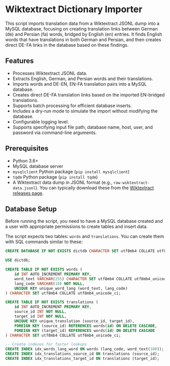 # Wiktextract Dictionary Importer

This script imports translation data from a Wiktextract JSONL dump into a MySQL database, focusing on creating translation links between German (de) and Persian (fa) words, bridged by English (en) entries. It finds English words that have translations in both German and Persian, and then creates direct DE-FA links in the database based on these findings.

## Features

* Processes Wiktextract JSONL data.
* Extracts English, German, and Persian words and their translations.
* Imports words and DE-EN, EN-FA translation pairs into a MySQL database.
* Creates direct DE-FA translation links based on the imported EN-bridged translations.
* Supports batch processing for efficient database inserts.
* Includes a dry-run mode to simulate the import without modifying the database.
* Configurable logging level.
* Supports specifying input file path, database name, host, user, and password via command-line arguments.

## Prerequisites

* Python 3.6+
* MySQL database server
* `mysqlclient` Python package (`pip install mysqlclient`)
* `tqdm` Python package (`pip install tqdm`)
* A Wiktextract data dump in JSONL format (e.g., `raw-wiktextract-data.jsonl`). You can typically download these from the [Wiktextract releases page](https://github.com/wiktextract/wiktextract/releases).

## Database Setup

Before running the script, you need to have a MySQL database created and a user with appropriate permissions to create tables and insert data.

The script expects two tables: `words` and `translations`. You can create them with SQL commands similar to these:

```sql
CREATE DATABASE IF NOT EXISTS dictdb CHARACTER SET utf8mb4 COLLATE utf8mb4_unicode_ci;

USE dictdb;

CREATE TABLE IF NOT EXISTS words (
    id INT AUTO_INCREMENT PRIMARY KEY,
    word_text VARCHAR(255) CHARACTER SET utf8mb4 COLLATE utf8mb4_unicode_ci NOT NULL,
    lang_code VARCHAR(10) NOT NULL,
    UNIQUE KEY unique_word_lang (word_text, lang_code)
) CHARACTER SET utf8mb4 COLLATE utf8mb4_unicode_ci;

CREATE TABLE IF NOT EXISTS translations (
    id INT AUTO_INCREMENT PRIMARY KEY,
    source_id INT NOT NULL,
    target_id INT NOT NULL,
    UNIQUE KEY unique_translation (source_id, target_id),
    FOREIGN KEY (source_id) REFERENCES words(id) ON DELETE CASCADE,
    FOREIGN KEY (target_id) REFERENCES words(id) ON DELETE CASCADE
) CHARACTER SET utf8mb4 COLLATE utf8mb4_unicode_ci;

-- Create indexes for faster lookups
CREATE INDEX idx_words_lang_word ON words (lang_code, word_text(100)); -- Index prefix for potentially long words
CREATE INDEX idx_translations_source_id ON translations (source_id);
CREATE INDEX idx_translations_target_id ON translations (target_id);
